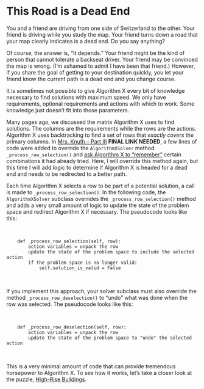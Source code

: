 # This Road is a Dead End

You and a friend are driving from one side of Switzerland to the other. Your friend is driving while you study the map. Your friend turns down a road that your map clearly indicates is a dead end. Do you say anything?

Of course, the answer is, “It depends.” Your friend might be the kind of person that cannot tolerate a backseat driver. Your friend may be convinced the map is wrong. (I’m ashamed to admit I have been that friend.) However, if you share the goal of getting to your destination quickly, you let your friend know the current path is a dead end and you change course.

It is sometimes not possible to give Algorithm X every bit of knowledge necessary to find solutions with maximum speed. We only have requirements, optional requirements and actions with which to work. Some knowledge just doesn’t fit into those parameters.

Many pages ago, we discussed the matrix Algorithm X uses to find solutions. The columns are the requirements while the rows are the actions. Algorithm X uses backtracking to find a set of rows that _exactly covers_ the primary columns. In [Mrs. Knuth – Part III](https://www.codingame.com/contribute/view/959460130d2f9792d933f75838edb639a6dae) __FINAL LINK NEEDED__, a few lines of code were added to override the `AlgorithmXSolver` method `_process_row_selection()` and [ask Algorithm X to “remember”](adding-memory-to-algorithm-x) certain combinations it had already tried. Here, I will override this method again, but this time I will add logic to determine if Algorithm X is headed for a dead end and needs to be redirected to a better path.

Each time Algorithm X selects a row to be part of a potential solution, a call is made to `_process_row_selection()`. In the following code, the `AlgorithmXSolver` subclass overrides the `_process_row_selection()` method and adds a very small amount of logic to update the state of the problem space and redirect Algorithm X if necessary. The pseudocode looks like this:

<BR>

```text
    def _process_row_selection(self, row):
        action variables = unpack the row
        update the state of the problem space to include the selected action
        if the problem space is no longer valid:
            self.solution_is_valid = False
```

<BR>

If you implement this approach, your solver subclass must also override the method `_process_row_deselection()` to “undo” what was done when the row was selected. The pseudocode looks like this:

<BR>

```text
    def _process_row_deselection(self, row):
        action variables = unpack the row
        update the state of the problem space to "undo" the selected action
```

<BR>

This is a very minimal amount of code that can provide tremendous horsepower to Algorithm X. To see how it works, let’s take a closer look at the puzzle, [High-Rise Buildings]( https://www.codingame.com/training/expert/high-rise-buildings).
